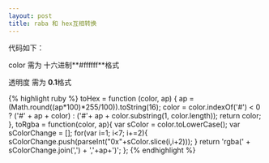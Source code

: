 ```yaml
---
layout: post
title: raba 和 hex互相转换
---
```



代码如下：

color 需为 十六进制**#ffffff**格式

透明度 需为 **0.1**格式


{% highlight ruby %}
toHex = function (color, ap) {
  ap = (Math.round((ap*100)*255/100)).toString(16);
  color = color.indexOf('#') < 0 ? ('#' + ap + color) : ('#'+ ap + color.substring(1, color.length));
  return color;
},
toRgba = function(color, ap){
  var sColor = color.toLowerCase();
  var sColorChange = [];
  for(var i=1; i<7; i+=2){
      sColorChange.push(parseInt("0x"+sColor.slice(i,i+2)));
  }
  return 'rgba(' + sColorChange.join(',') + ','+ap+')';
};
{% endhighlight %}
